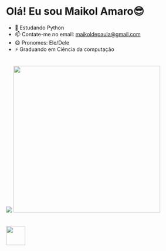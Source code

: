 <h1>Olá! Eu sou Maikol Amaro😎</h1>

- 🌱 Estudando Python
- 📫 Contate-me no email: maikoldepaula@gmail.com
- 😄 Pronomes: Ele/Dele
- ⚡ Graduando em Ciência da computação 
<br>
<div>
  <img width="-500px" src="https://github-readme-stats.vercel.app/api?username=Maikol031&show_icons=true&theme=tokyonight"/>
  <img width="400" src="https://github-readme-stats.vercel.app/api/top-langs/?username=Maikol031&layout=compact&langs_count=16&theme=tokyonight"/>
</div>
<div>
<br>
<br>
  <img width="52" src="https://cdn.jsdelivr.net/gh/devicons/devicon/icons/python/python-original-wordmark.svg" />

</div>
